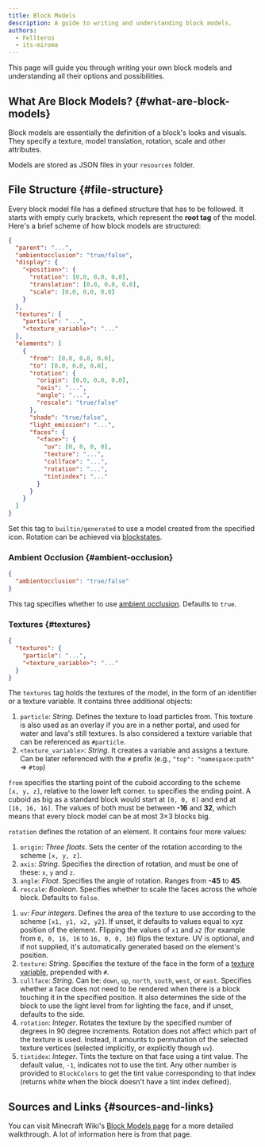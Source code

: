 ```yaml
---
title: Block Models
description: A guide to writing and understanding block models.
authors:
  - Fellteros
  - its-miroma
---
```


This page will guide you through writing your own block models and understanding all their options and possibilities.

## What Are Block Models? {#what-are-block-models}

Block models are essentially the definition of a block's looks and visuals. They specify a texture, model translation, rotation, scale and other attributes.

Models are stored as JSON files in your `resources` folder.

## File Structure {#file-structure}

Every block model file has a defined structure that has to be followed. It starts with empty curly brackets, which represent the **root tag** of the model. Here's a brief scheme of how block models are structured:

```json
{
  "parent": "...",
  "ambientocclusion": "true/false",
  "display": {
    "<position>": {
      "rotation": [0.0, 0.0, 0.0],
      "translation": [0.0, 0.0, 0.0],
      "scale": [0.0, 0.0, 0.0]
    }
  },
  "textures": {
    "particle": "...",
    "<texture_variable>": "..."
  },
  "elements": [
    {
      "from": [0.0, 0.0, 0.0],
      "to": [0.0, 0.0, 0.0],
      "rotation": {
        "origin": [0.0, 0.0, 0.0],
        "axis": "...",
        "angle": "...",
        "rescale": "true/false"
      },
      "shade": "true/false",
      "light_emission": "...",
      "faces": {
        "<face>": {
          "uv": [0, 0, 0, 0],
          "texture": "...",
          "cullface": "...",
          "rotation": "...",
          "tintindex": "..."
        }
      }
    }
  ]
}
```

<!--@include: ..\items\item-models.md#parent-->

Set this tag to `builtin/generated` to use a model created from the specified icon. Rotation can be achieved via [blockstates](./blockstates).

### Ambient Occlusion {#ambient-occlusion}

````json
{
  "ambientocclusion": "true/false"
}
````

This tag specifies whether to use [ambient occlusion](https://en.wikipedia.org/wiki/Ambient_occlusion). Defaults to `true`.

<!--@include: ..\items\item-models.md#display-->

### Textures {#textures}

```json
{
  "textures": {
    "particle": "...",
    "<texture_variable>": "..."
  }
}
```

The `textures` tag holds the textures of the model, in the form of an identifier or a texture variable. It contains three additional objects:

1. `particle`: _String_. Defines the texture to load particles from. This texture is also used as an overlay if you are in a nether portal, and used for water and lava's still textures. Is also considered a texture variable that can be referenced as `#particle`.
2. `<texture_variable>`: _String_. It creates a variable and assigns a texture. Can be later referenced with the `#` prefix (e.g., `"top": "namespace:path"` ⇒ `#top`)

<!--@include: ..\items\item-models.md#elements-->

<!--@include: ..\items\item-models.md#from-->

`from` specifies the starting point of the cuboid according to the scheme `[x, y, z]`, relative to the lower left corner. `to` specifies the ending point. A cuboid as big as a standard block would start at `[0, 0, 0]` and end at `[16, 16, 16]`.
The values of both must be between **-16** and **32**, which means that every block model can be at most 3×3 blocks big.

<!--@include: ..\items\item-models.md#rotation-->

`rotation` defines the rotation of an element. It contains four more values:

1. `origin`: _Three floats_. Sets the center of the rotation according to the scheme `[x, y, z]`.
2. `axis`: _String_. Specifies the direction of rotation, and must be one of these: `x`, `y` and `z`.
3. `angle`: _Float_. Specifies the angle of rotation. Ranges from **-45** to **45**.
4. `rescale`: _Boolean_. Specifies whether to scale the faces across the whole block. Defaults to `false`.

<!--@include: ..\items\item-models.md#shade-to-faces-->

1. `uv`: _Four integers_. Defines the area of the texture to use according to the scheme `[x1, y1, x2, y2]`. If unset, it defaults to values equal to xyz position of the element.
  Flipping the values of `x1` and `x2` (for example from `0, 0, 16, 16` to `16, 0, 0, 16`) flips the texture. UV is optional, and if not supplied, it's automatically generated based on the element's position.
2. `texture`: _String_. Specifies the texture of the face in the form of a [texture variable](#textures), prepended with `#`.
3. `cullface`: _String_. Can be: `down`, `up`, `north`, `south`, `west`, or `east`. Specifies whether a face does not need to be rendered when there is a block touching it in the specified position.
It also determines the side of the block to use the light level from for lighting the face, and if unset, defaults to the side.
4. `rotation`: _Integer_. Rotates the texture by the specified number of degrees in 90 degree increments. Rotation does not affect which part of the texture is used.
Instead, it amounts to permutation of the selected texture vertices (selected implicitly, or explicitly though `uv`).
5. `tintidex`: _Integer_. Tints the texture on that face using a tint value. The default value, `-1`, indicates not to use the tint.
Any other number is provided to `BlockColors` to get the tint value corresponding to that index (returns white when the block doesn't have a tint index defined).

## Sources and Links {#sources-and-links}

You can visit Minecraft Wiki's [Block Models page](https://minecraft.wiki/w/Model#Block_models) for a more detailed walkthrough. A lot of information here is from that page.

